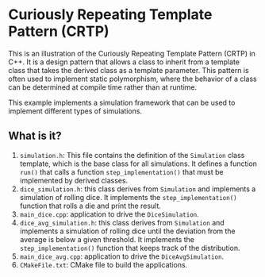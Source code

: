 # Curiously Repeating Template Pattern (CRTP)

This is an illustration of the Curiously Repeating Template Pattern (CRTP) in
C++. It is a design pattern that allows a class to inherit from a template
class that takes the derived class as a template parameter. This pattern is
often used to implement static polymorphism, where the behavior of a class can
be determined at compile time rather than at runtime.

This example implements a simulation framework that can be used to implement
different types of simulations.


## What is it?

1. `simulation.h`: This file contains the definition of the `Simulation` class
   template, which is the base class for all simulations. It defines a function
   `run()` that calls a function `step_implementation()` that must be
   implemented by derived classes.
1. `dice_simulation.h`: this class derives from `Simulation` and implements a
   simulation of rolling dice. It implements the `step_implementation()`
   function that rolls a die and print the result.
1. `main_dice.cpp`: application to drive the `DiceSimulation`.
1. `dice_avg_simulation.h`: this class derives from `Simulation` and implements a
   simulation of rolling dice until the deviation from the average is below a
   given threshold. It implements the `step_implementation()` function that keeps
   track of the distribution.
1. `main_dice_avg.cpp`: application to drive the `DiceAvgSimulation`.
1. `CMakeFile.txt`: CMake file to build the applications.
